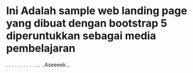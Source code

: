 # Ini Adalah sample web landing page yang dibuat dengan bootstrap 5 diperuntukkan sebagai media pembelajaran
.
.
.
.
.
.
.
.
.
.
.
.
.
Aseeeek...
